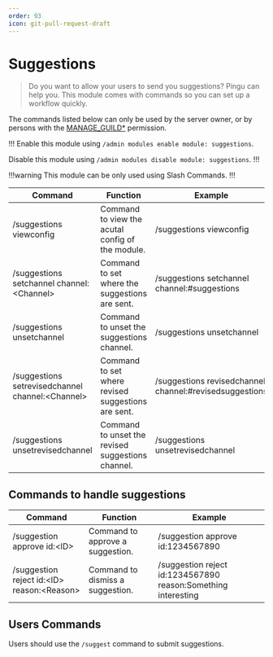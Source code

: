 ```yaml
---
order: 93
icon: git-pull-request-draft
---
```


# Suggestions

> Do you want to allow your users to send you suggestions? Pingu can help you. This module comes with commands so you can set up a workflow quickly.

The commands listed below can only be used by the server owner, or by persons with the [MANAGE_GUILD\*](https://discord.com/developers/docs/topics/permissions) permission.

!!!
Enable this module using `/admin modules enable module: suggestions`.

Disable this module using `/admin modules disable module: suggestions`.
!!!

!!!warning
This module can be only used using Slash Commands.
!!!

| Command                                           | Function                                           | Example                                                 |
| ------------------------------------------------- | -------------------------------------------------- | ------------------------------------------------------- |
| /suggestions viewconfig                           | Command to view the acutal config of the module.   | /suggestions viewconfig                                 |
| /suggestions setchannel channel:\<Channel>        | Command to set where the suggestions are sent.     | /suggestions setchannel channel:#suggestions            |
| /suggestions unsetchannel                         | Command to unset the suggestions channel.          | /suggestions unsetchannel                               |
| /suggestions setrevisedchannel channel:\<Channel> | Command to set where revised suggestions are sent. | /suggestions revisedchannel channel:#revisedsuggestions |
| /suggestions unsetrevisedchannel                  | Command to unset the revised suggestions channel.  | /suggestions unsetrevisedchannel                        |

## Commands to handle suggestions

| Command                                      | Function                         | Example                                                       |
| -------------------------------------------- | -------------------------------- | ------------------------------------------------------------- |
| /suggestion approve id:\<ID>                 | Command to approve a suggestion. | /suggestion approve id:1234567890                             |
| /suggestion reject id:\<ID> reason:\<Reason> | Command to dismiss a suggestion. | /suggestion reject id:1234567890 reason:Something interesting |

## Users Commands

Users should use the `/suggest` command to submit suggestions.

